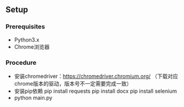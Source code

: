 ## Setup


### Prerequisites
- Python3.x
- Chrome浏览器


### Procedure
- 安装chromedriver：https://chromedriver.chromium.org/
（下载对应chrome版本的驱动，版本号不一定需要完成一致）
- 安装pip依赖
pip install requests
pip install docx
pip install selenium
- python main.py
